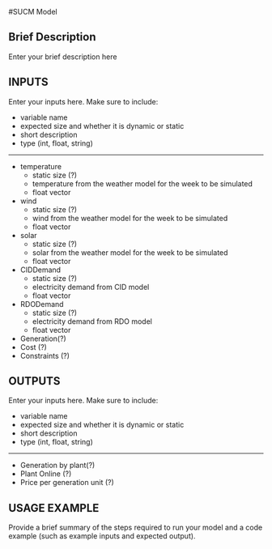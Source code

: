 #SUCM Model

## Brief Description
Enter your brief description here

## INPUTS
Enter your inputs here.  Make sure to include:
* variable name
* expected size and whether it is dynamic or static
* short description
* type (int, float, string)

---
* temperature
  * static size (?)
  * temperature from the weather model for the week to be simulated
  * float vector
* wind
  * static size (?)
  * wind from the weather model for the week to be simulated
  * float vector
* solar
  * static size (?)
  * solar from the weather model for the week to be simulated
  * float vector
* CIDDemand
  * static size (?)
  * electricity demand from CID model
  * float vector
* RDODemand
  * static size (?)
  * electricity demand from RDO model
  * float vector
* Generation(?)
* Cost (?)
* Constraints (?)

## OUTPUTS
Enter your inputs here.  Make sure to include:
* variable name
* expected size and whether it is dynamic or static
* short description
* type (int, float, string)

---

* Generation by plant(?)
* Plant Online (?)
* Price per generation unit (?)

## USAGE EXAMPLE
Provide a brief summary of the steps required to run your model and a code example (such as example inputs and expected output).

